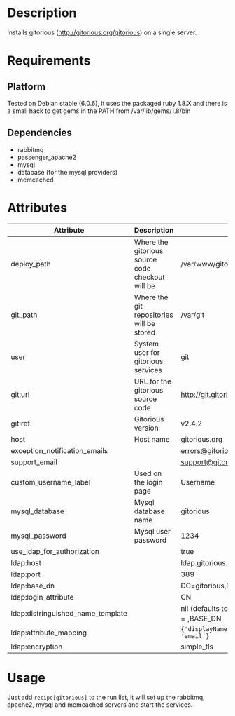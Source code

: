 Description
===========

Installs gitorious (http://gitorious.org/gitorious) on a single server.

Requirements
============

Platform
--------
Tested on Debian stable (6.0.6), it uses the packaged ruby 1.8.X and there is a 
small hack to get gems in the PATH from /var/lib/gems/1.8/bin

Dependencies
------------

* rabbitmq
* passenger_apache2
* mysql
* database (for the mysql providers)
* memcached

Attributes
==========

Attribute | Description | Default
----------|-------------|--------
deploy_path         | Where the gitorious source code checkout will be | /var/www/gitorious
git_path            | Where the git repositories will be stored | /var/git
user                | System user for gitorious services | git
git:url             | URL for the gitorious source code | http://git.gitorious.org/gitorious/mainline.git
git:ref             | Gitorious version | v2.4.2
host                | Host name | gitorious.org
exception_notification_emails | | errors@gitorious.org
support_email                 | | support@gitorious.org
custom_username_label | Used on the login page | Username
mysql_database      | Mysql database name | gitorious
mysql_password      | Mysql user password | 1234
use_ldap_for_authorization | | true
ldap:host           | | ldap.gitorious.org
ldap:port           | | 389
ldap:base_dn        | | DC=gitorious,DC=org
ldap:login_attribute| | CN
ldap:distringuished_name_template | | nil (defaults to $LOGIN_ATTRIBUTE={},$BASE_DN
ldap:attribute_mapping | | `{'displayName' => 'fullname', 'mail' => 'email'}`
ldap:encryption        | | simple_tls

Usage
=====

Just add `recipe[gitorious]` to the run list, it will set up the rabbitmq, 
apache2, mysql and memcached servers and start the services.
